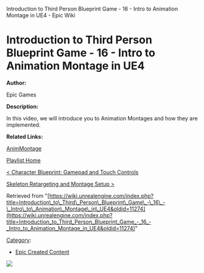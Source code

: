 Introduction to Third Person Blueprint Game - 16 - Intro to Animation Montage in UE4 - Epic Wiki                    

Introduction to Third Person Blueprint Game - 16 - Intro to Animation Montage in UE4
====================================================================================

  

**Author:**

Epic Games

**Description:**

In this video, we will introduce you to Animation Montages and how they are implemented.

**Related Links:**

[AnimMontage](https://docs.unrealengine.com/latest/INT/Engine/Animation/AnimMontage/index.html)

[Playlist Home](/Category:Epic_Video_Playlists "Category:Epic Video Playlists")

[< Character Blueprint: Gamepad and Touch Controls](/Introduction_to_Third_Person_Blueprint_Game_-_15_-_Character_Blueprint:_Gamepad_and_Touch_Controls "Introduction to Third Person Blueprint Game - 15 - Character Blueprint: Gamepad and Touch Controls")

[Skeleton Retargeting and Montage Setup >](/Introduction_to_Third_Person_Blueprint_Game_-_17_-_Skeleton_Retargeting_and_Montage_Setup_in_UE4 "Introduction to Third Person Blueprint Game - 17 - Skeleton Retargeting and Montage Setup in UE4")

Retrieved from "[https://wiki.unrealengine.com/index.php?title=Introduction\_to\_Third\_Person\_Blueprint\_Game\_-\_16\_-\_Intro\_to\_Animation\_Montage\_in\_UE4&oldid=11274](https://wiki.unrealengine.com/index.php?title=Introduction_to_Third_Person_Blueprint_Game_-_16_-_Intro_to_Animation_Montage_in_UE4&oldid=11274)"

[Category](/Special:Categories "Special:Categories"):

*   [Epic Created Content](/Category:Epic_Created_Content "Category:Epic Created Content")

  ![](https://tracking.unrealengine.com/track.png)